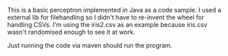This is a basic perceptron implemented in Java as a code sample.
I used a external lib for filehandling so I didn't have to re-invent the wheel for handling CSVs.
I'm using the iris2.csv as an example because iris.csv wasn't randomised enough to see it at work.

Just running the code via maven should run the program.